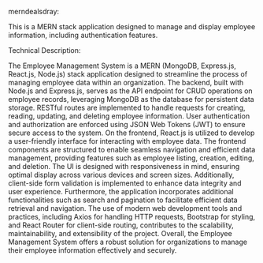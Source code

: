 merndealsdray:

This is a MERN stack application designed to manage and display employee information, including authentication features.

Technical Description:

The Employee Management System is a MERN (MongoDB, Express.js, React.js, Node.js) stack application designed to streamline the process of managing employee data within an organization. 
The backend, built with Node.js and Express.js, serves as the API endpoint for CRUD operations on employee records, leveraging MongoDB as the database for persistent data storage. 
RESTful routes are implemented to handle requests for creating, reading, updating, and deleting employee information. User authentication and authorization are enforced using JSON Web Tokens (JWT) 
to ensure secure access to the system. On the frontend, React.js is utilized to develop a user-friendly interface for interacting with employee data. The frontend components are structured to enable 
seamless navigation and efficient data management, providing features such as employee listing, creation, editing, and deletion. The UI is designed with responsiveness in mind, ensuring optimal display 
across various devices and screen sizes. Additionally, client-side form validation is implemented to enhance data integrity and user experience. Furthermore, the application incorporates additional functionalities 
such as search and pagination to facilitate efficient data retrieval and navigation. The use of modern web development tools and practices, including Axios for handling HTTP requests, Bootstrap for styling, and 
React Router for client-side routing, contributes to the scalability, maintainability, and extensibility of the project. Overall, the Employee Management System offers a robust solution for organizations to manage 
their employee information effectively and securely.
